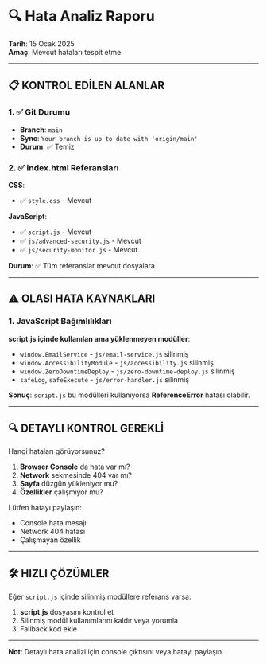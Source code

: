 # 🔍 Hata Analiz Raporu
**Tarih**: 15 Ocak 2025  
**Amaç**: Mevcut hataları tespit etme

---

## 📋 KONTROL EDİLEN ALANLAR

### 1. ✅ Git Durumu
- **Branch**: `main`
- **Sync**: `Your branch is up to date with 'origin/main'`
- **Durum**: ✅ Temiz

### 2. ✅ index.html Referansları
**CSS**:
- ✅ `style.css` - Mevcut

**JavaScript**:
- ✅ `script.js` - Mevcut
- ✅ `js/advanced-security.js` - Mevcut
- ✅ `js/security-monitor.js` - Mevcut

**Durum**: ✅ Tüm referanslar mevcut dosyalara

---

## ⚠️ OLASI HATA KAYNAKLARI

### 1. JavaScript Bağımlılıkları

**script.js içinde kullanılan ama yüklenmeyen modüller**:
- `window.EmailService` - `js/email-service.js` silinmiş
- `window.AccessibilityModule` - `js/accessibility.js` silinmiş
- `window.ZeroDowntimeDeploy` - `js/zero-downtime-deploy.js` silinmiş
- `safeLog`, `safeExecute` - `js/error-handler.js` silinmiş

**Sonuç**: `script.js` bu modülleri kullanıyorsa **ReferenceError** hatası olabilir.

---

## 🔍 DETAYLI KONTROL GEREKLİ

Hangi hataları görüyorsunuz?

1. **Browser Console**'da hata var mı?
2. **Network** sekmesinde 404 var mı?
3. **Sayfa** düzgün yükleniyor mu?
4. **Özellikler** çalışmıyor mu?

Lütfen hatayı paylaşın:
- Console hata mesajı
- Network 404 hatası
- Çalışmayan özellik

---

## 🛠️ HIZLI ÇÖZÜMLER

Eğer `script.js` içinde silinmiş modüllere referans varsa:

1. **script.js** dosyasını kontrol et
2. Silinmiş modül kullanımlarını kaldır veya yorumla
3. Fallback kod ekle

---

**Not**: Detaylı hata analizi için console çıktısını veya hatayı paylaşın.


